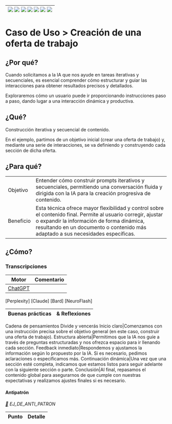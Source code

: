 <div align=right>

|[![](https://img.shields.io/badge/-Inicio-FFF?style=flat&logo=Emlakjet&logoColor=black)](/README.md) [![](https://img.shields.io/badge/-Introducción-FFF?style=flat)](/documentos/intro.md) [![](https://img.shields.io/badge/-Panorámica-FFF?style=flat)](/documentos/panorámica.md) [![](https://img.shields.io/badge/-Prompts-FFF?style=flat)](/documentos/prompts/README.md) [![](https://img.shields.io/badge/-Ingeniería_de_prompts-FFF?style=flat)](/documentos/ingenieriaDePrompts/README.md) [![](https://img.shields.io/badge/-Patrones-FFF?style=flat)](/documentos/ingenieriaDePrompts/patrones/README.md) [![](https://img.shields.io/badge/-Casos_de_uso-FFF?style=flat)](/documentos/casosDeUso/README.md)|
|-|

</div>

# Caso de Uso > Creación de una oferta de trabajo

## ¿Por qué?

Cuando solicitamos a la IA que nos ayude en tareas iterativas y secuenciales, es esencial comprender cómo estructurar y guiar las interacciones para obtener resultados precisos y detallados.

Exploraremos cómo un usuario puede ir proporcionando instrucciones paso a paso, dando lugar a una interacción dinámica y productiva.

## ¿Qué?

Construcción iterativa y secuencial de contenido. 

En el ejemplo, partimos de un objetivo inicial (crear una oferta de trabajo) y, mediante una serie de interacciones, se va definiendo y construyendo cada sección de dicha oferta.

## ¿Para qué?

| | |
|-|-|
Objetivo|Entender cómo construir prompts iterativos y secuenciales, permitiendo una conversación fluida y dirigida con la IA para la creación progresiva de contenido.
Beneficio|Esta técnica ofrece mayor flexibilidad y control sobre el contenido final. Permite al usuario corregir, ajustar o expandir la información de forma dinámica, resultando en un documento o contenido más adaptado a sus necesidades específicas.

## ¿Cómo?

### Transcripciones
<!-- TODO: #8 Extender el ejemplo a los demás modelos -->

|Motor|Comentario|
|-|-|
[ChatGPT](https://chat.openai.com/share/903b886f-449a-4442-85a2-f20e2a7cbc4e)|
[Perplexity]
[Claude]
[Bard]
[NeuroFlash]

|Buenas prácticas|& Reflexiones
|-|-|
Cadena de pensamientos
Divide y vencerás
Inicio claro|Comenzamos con una instrucción precisa sobre el objetivo general (en este caso, construir una oferta de trabajo).
Estructura abierta|Permitimos que la IA nos guíe a través de preguntas estructuradas y nos ofrezca espacio para ir llenando cada sección.
Feedback inmediato|Respondemos y ajustamos la información según lo propuesto por la IA. Si es necesario, pedimos aclaraciones o especificamos más.
Continuación dinámica|Una vez que una sección esté completa, indicamos que estamos listos para seguir adelante con la siguiente sección o parte.
Conclusión|Al final, repasamos el contenido global para asegurarnos de que cumple con nuestras expectativas y realizamos ajustes finales si es necesario.



#### Antipatrón

*[:link:]() EJ_DE_ANTI_PATRON*

|Punto|Detalle|
|-|-|